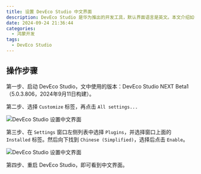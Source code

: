 ```yaml
---
title: 设置 DevEco Studio 中文界面
description: DevEco Studio 是华为推出的开发工具，默认界面语言是英文。本文介绍如何设置 DevEco Studio 的中文界面。
date: 2024-09-24 21:36:44
categories:
  - 鸿蒙开发
tags:
  - DevEco Studio
---
```


## 操作步骤

第一步、启动 DevEco Studio，文中使用的版本：DevEco Studio NEXT Beta1（5.0.3.806，2024年9月11日构建）。

第二步、选择 `Customize` 标签，再点击 `All settings...`

![DevEco Studio 设置中文界面](1.png)

第三步、在 `Settings` 窗口左侧列表中选择 `Plugins`，并选择窗口上面的 `Installed` 标签。然后向下找到 `Chinese (Simplified)`，选择后点击 `Enable`。

![DevEco Studio 设置中文界面](2.png)

第四步、重启 DevEco Studio，即可看到中文界面。
